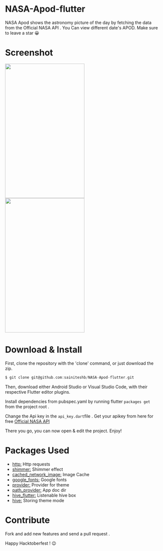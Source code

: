 # NASA-Apod-flutter
 NASA Apod shows the astronomy picture of the day by fetching the data from the Official NASA API . You Can view different date's APOD. 
 Make sure to leave a star 😀

# Screenshot
<img src="https://github.com/sainiteshb/NASA-Apod-flutter/blob/main/screenshots/Screenshot_1601990197.png" width="260px" height="440px" >  <img src="https://github.com/sainiteshb/NASA-Apod-flutter/blob/main/screenshots/Screenshot_1601990200.png" width="260px" height="440px" >

# Download & Install
First, clone the repository with the 'clone' command, or just download the zip.
```C
$ git clone git@github.com:sainiteshb/NASA-Apod-flutter.git
```
Then, download either Android Studio or Visual Studio Code, with their respective Flutter editor plugins.

Install dependencies from pubspec.yaml by running flutter ``` packages get ``` from the project root .

Change the Api key in the ``` api_key.dart ```file . Get your apikey from here for free [Official NASA API](https://api.nasa.gov/)

There you go, you can now open & edit the project. Enjoy!

# Packages Used

* [http:](https://pub.dev/packages/http)  Http requests
* [shimmer:](https://pub.dev/packages/shimmer)  Shimmer effect
* [cached_network_image:](https://pub.dev/packages/cached_network_image) Image Cache
* [google_fonts:](https://pub.dev/packages/google_fonts) Google fonts
* [provider:](https://pub.dev/packages/provider) Provider for theme
* [path_provider:](https://pub.dev/packages/path_provider) App doc dir
* [hive_flutter:](https://pub.dev/packages/hive_flutter) Listenable hive box
* [hive:](https://pub.dev/packages/hive) Storing theme mode

# Contribute 

Fork and add new features and send a pull request . 


Happy Hacktoberfest ! 😉
